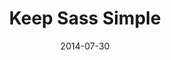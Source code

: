 ---
codepen: false
comments: false
date: 2014-07-30
external:
  host: SitePoint
  url: http://www.sitepoint.com/keep-sass-simple/
layout: none
preview: false
published: true
sassmeister: false
summary: false
title: "Keep Sass Simple"
---